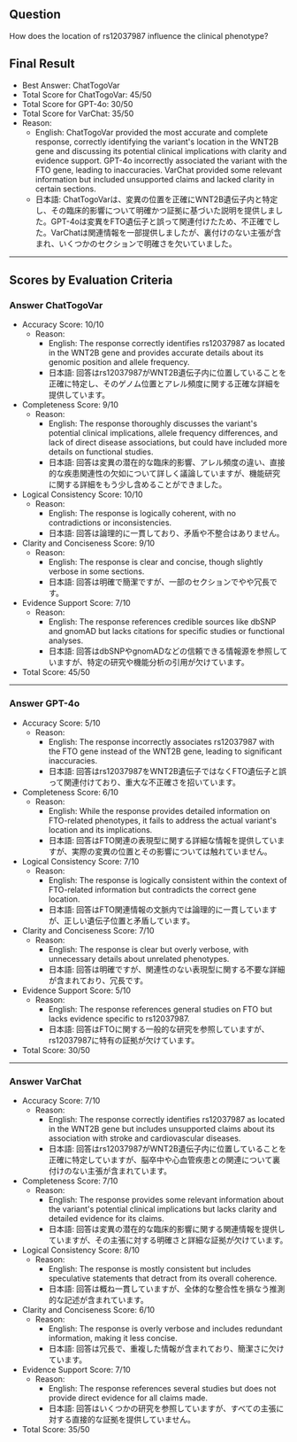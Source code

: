 ## Question

How does the location of rs12037987 influence the clinical phenotype?

## Final Result

- Best Answer: ChatTogoVar
- Total Score for ChatTogoVar: 45/50
- Total Score for GPT-4o: 30/50
- Total Score for VarChat: 35/50
- Reason:
  - English: ChatTogoVar provided the most accurate and complete response, correctly identifying the variant's location in the WNT2B gene and discussing its potential clinical implications with clarity and evidence support. GPT-4o incorrectly associated the variant with the FTO gene, leading to inaccuracies. VarChat provided some relevant information but included unsupported claims and lacked clarity in certain sections.
  - 日本語: ChatTogoVarは、変異の位置を正確にWNT2B遺伝子内と特定し、その臨床的影響について明確かつ証拠に基づいた説明を提供しました。GPT-4oは変異をFTO遺伝子と誤って関連付けたため、不正確でした。VarChatは関連情報を一部提供しましたが、裏付けのない主張が含まれ、いくつかのセクションで明確さを欠いていました。

---

## Scores by Evaluation Criteria

### Answer ChatTogoVar
- Accuracy Score: 10/10
  - Reason: 
    - English: The response correctly identifies rs12037987 as located in the WNT2B gene and provides accurate details about its genomic position and allele frequency.
    - 日本語: 回答はrs12037987がWNT2B遺伝子内に位置していることを正確に特定し、そのゲノム位置とアレル頻度に関する正確な詳細を提供しています。
- Completeness Score: 9/10
  - Reason: 
    - English: The response thoroughly discusses the variant's potential clinical implications, allele frequency differences, and lack of direct disease associations, but could have included more details on functional studies.
    - 日本語: 回答は変異の潜在的な臨床的影響、アレル頻度の違い、直接的な疾患関連性の欠如について詳しく議論していますが、機能研究に関する詳細をもう少し含めることができました。
- Logical Consistency Score: 10/10
  - Reason: 
    - English: The response is logically coherent, with no contradictions or inconsistencies.
    - 日本語: 回答は論理的に一貫しており、矛盾や不整合はありません。
- Clarity and Conciseness Score: 9/10
  - Reason: 
    - English: The response is clear and concise, though slightly verbose in some sections.
    - 日本語: 回答は明確で簡潔ですが、一部のセクションでやや冗長です。
- Evidence Support Score: 7/10
  - Reason: 
    - English: The response references credible sources like dbSNP and gnomAD but lacks citations for specific studies or functional analyses.
    - 日本語: 回答はdbSNPやgnomADなどの信頼できる情報源を参照していますが、特定の研究や機能分析の引用が欠けています。
- Total Score: 45/50

---

### Answer GPT-4o
- Accuracy Score: 5/10
  - Reason: 
    - English: The response incorrectly associates rs12037987 with the FTO gene instead of the WNT2B gene, leading to significant inaccuracies.
    - 日本語: 回答はrs12037987をWNT2B遺伝子ではなくFTO遺伝子と誤って関連付けており、重大な不正確さを招いています。
- Completeness Score: 6/10
  - Reason: 
    - English: While the response provides detailed information on FTO-related phenotypes, it fails to address the actual variant's location and its implications.
    - 日本語: 回答はFTO関連の表現型に関する詳細な情報を提供していますが、実際の変異の位置とその影響については触れていません。
- Logical Consistency Score: 7/10
  - Reason: 
    - English: The response is logically consistent within the context of FTO-related information but contradicts the correct gene location.
    - 日本語: 回答はFTO関連情報の文脈内では論理的に一貫していますが、正しい遺伝子位置と矛盾しています。
- Clarity and Conciseness Score: 7/10
  - Reason: 
    - English: The response is clear but overly verbose, with unnecessary details about unrelated phenotypes.
    - 日本語: 回答は明確ですが、関連性のない表現型に関する不要な詳細が含まれており、冗長です。
- Evidence Support Score: 5/10
  - Reason: 
    - English: The response references general studies on FTO but lacks evidence specific to rs12037987.
    - 日本語: 回答はFTOに関する一般的な研究を参照していますが、rs12037987に特有の証拠が欠けています。
- Total Score: 30/50

---

### Answer VarChat
- Accuracy Score: 7/10
  - Reason: 
    - English: The response correctly identifies rs12037987 as located in the WNT2B gene but includes unsupported claims about its association with stroke and cardiovascular diseases.
    - 日本語: 回答はrs12037987がWNT2B遺伝子内に位置していることを正確に特定していますが、脳卒中や心血管疾患との関連について裏付けのない主張が含まれています。
- Completeness Score: 7/10
  - Reason: 
    - English: The response provides some relevant information about the variant's potential clinical implications but lacks clarity and detailed evidence for its claims.
    - 日本語: 回答は変異の潜在的な臨床的影響に関する関連情報を提供していますが、その主張に対する明確さと詳細な証拠が欠けています。
- Logical Consistency Score: 8/10
  - Reason: 
    - English: The response is mostly consistent but includes speculative statements that detract from its overall coherence.
    - 日本語: 回答は概ね一貫していますが、全体的な整合性を損なう推測的な記述が含まれています。
- Clarity and Conciseness Score: 6/10
  - Reason: 
    - English: The response is overly verbose and includes redundant information, making it less concise.
    - 日本語: 回答は冗長で、重複した情報が含まれており、簡潔さに欠けています。
- Evidence Support Score: 7/10
  - Reason: 
    - English: The response references several studies but does not provide direct evidence for all claims made.
    - 日本語: 回答はいくつかの研究を参照していますが、すべての主張に対する直接的な証拠を提供していません。
- Total Score: 35/50